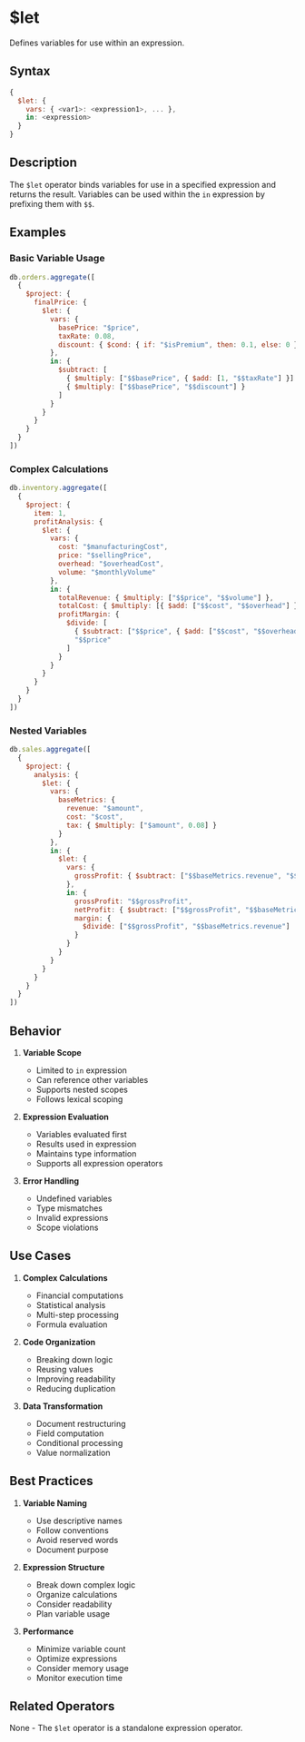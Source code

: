 # $let

Defines variables for use within an expression.

## Syntax

```javascript
{
  $let: {
    vars: { <var1>: <expression1>, ... },
    in: <expression>
  }
}
```

## Description

The `$let` operator binds variables for use in a specified expression and returns the result. Variables can be used within the `in` expression by prefixing them with `$$`.

## Examples

### Basic Variable Usage

```javascript
db.orders.aggregate([
  {
    $project: {
      finalPrice: {
        $let: {
          vars: {
            basePrice: "$price",
            taxRate: 0.08,
            discount: { $cond: { if: "$isPremium", then: 0.1, else: 0 } }
          },
          in: {
            $subtract: [
              { $multiply: ["$$basePrice", { $add: [1, "$$taxRate"] }] },
              { $multiply: ["$$basePrice", "$$discount"] }
            ]
          }
        }
      }
    }
  }
])
```

### Complex Calculations

```javascript
db.inventory.aggregate([
  {
    $project: {
      item: 1,
      profitAnalysis: {
        $let: {
          vars: {
            cost: "$manufacturingCost",
            price: "$sellingPrice",
            overhead: "$overheadCost",
            volume: "$monthlyVolume"
          },
          in: {
            totalRevenue: { $multiply: ["$$price", "$$volume"] },
            totalCost: { $multiply: [{ $add: ["$$cost", "$$overhead"] }, "$$volume"] },
            profitMargin: {
              $divide: [
                { $subtract: ["$$price", { $add: ["$$cost", "$$overhead"] }] },
                "$$price"
              ]
            }
          }
        }
      }
    }
  }
])
```

### Nested Variables

```javascript
db.sales.aggregate([
  {
    $project: {
      analysis: {
        $let: {
          vars: {
            baseMetrics: {
              revenue: "$amount",
              cost: "$cost",
              tax: { $multiply: ["$amount", 0.08] }
            }
          },
          in: {
            $let: {
              vars: {
                grossProfit: { $subtract: ["$$baseMetrics.revenue", "$$baseMetrics.cost"] }
              },
              in: {
                grossProfit: "$$grossProfit",
                netProfit: { $subtract: ["$$grossProfit", "$$baseMetrics.tax"] },
                margin: {
                  $divide: ["$$grossProfit", "$$baseMetrics.revenue"]
                }
              }
            }
          }
        }
      }
    }
  }
])
```

## Behavior

1. **Variable Scope**
   - Limited to `in` expression
   - Can reference other variables
   - Supports nested scopes
   - Follows lexical scoping

2. **Expression Evaluation**
   - Variables evaluated first
   - Results used in expression
   - Maintains type information
   - Supports all expression operators

3. **Error Handling**
   - Undefined variables
   - Type mismatches
   - Invalid expressions
   - Scope violations

## Use Cases

1. **Complex Calculations**
   - Financial computations
   - Statistical analysis
   - Multi-step processing
   - Formula evaluation

2. **Code Organization**
   - Breaking down logic
   - Reusing values
   - Improving readability
   - Reducing duplication

3. **Data Transformation**
   - Document restructuring
   - Field computation
   - Conditional processing
   - Value normalization

## Best Practices

1. **Variable Naming**
   - Use descriptive names
   - Follow conventions
   - Avoid reserved words
   - Document purpose

2. **Expression Structure**
   - Break down complex logic
   - Organize calculations
   - Consider readability
   - Plan variable usage

3. **Performance**
   - Minimize variable count
   - Optimize expressions
   - Consider memory usage
   - Monitor execution time

## Related Operators

None - The `$let` operator is a standalone expression operator. 